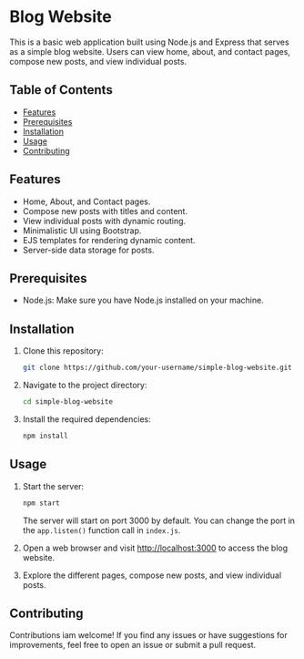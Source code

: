 #  Blog Website

This is a basic web application built using Node.js and Express that serves as a simple blog website. Users can view home, about, and contact pages, compose new posts, and view individual posts.

## Table of Contents

- [Features](#features)
- [Prerequisites](#prerequisites)
- [Installation](#installation)
- [Usage](#usage)
- [Contributing](#contributing)


## Features

- Home, About, and Contact pages.
- Compose new posts with titles and content.
- View individual posts with dynamic routing.
- Minimalistic UI using Bootstrap.
- EJS templates for rendering dynamic content.
- Server-side data storage for posts.

## Prerequisites

- Node.js: Make sure you have Node.js installed on your machine.

## Installation

1. Clone this repository:

   ```bash
   git clone https://github.com/your-username/simple-blog-website.git
   ```

2. Navigate to the project directory:

   ```bash
   cd simple-blog-website
   ```

3. Install the required dependencies:

   ```bash
   npm install
   ```

## Usage

1. Start the server:

   ```bash
   npm start
   ```

   The server will start on port 3000 by default. You can change the port in the `app.listen()` function call in `index.js`.

2. Open a web browser and visit [http://localhost:3000](http://localhost:3000) to access the blog website.

3. Explore the different pages, compose new posts, and view individual posts.

## Contributing

Contributions iam welcome! If you find any issues or have suggestions for improvements, feel free to open an issue or submit a pull request.

